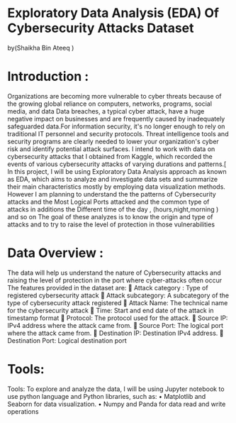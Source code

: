 # Exploratory Data Analysis (EDA) Of Cybersecurity Attacks  Dataset
by(Shaikha Bin Ateeq )


# Introduction :
Organizations are becoming more vulnerable to cyber threats because of the growing global reliance on computers, networks, programs, social media, and data Data breaches, a typical cyber attack, have a huge negative impact on businesses and are frequently caused by inadequately safeguarded data.For information security, it's no longer enough to rely on traditional IT personnel and security protocols. Threat intelligence tools and security programs are clearly needed to lower your organization's cyber risk and identify potential attack surfaces. I intend to work with data on cybersecurity attacks that I obtained from Kaggle, which recorded the events of various cybersecurity attacks of varying durations and patterns.[
In this project, I will be using Exploratory Data Analysis approach as known as EDA, which aims to analyze and investigate data sets and summarize their main characteristics mostly by employing data visualization methods.  However I am planning to understand the the patterns of  Cybersecurity attacks and the  Most Logical Ports attacked and the common type of attacks in additions the Different time of the day , (hours,night,morning ) and so on The goal of these analyzes is to know the origin and type of attacks and to try to raise the level of protection in those vulnerabilities



# Data Overview :

The data will help us understand the nature of Cybersecurity attacks and raising the level of protection in the port where cyber-attacks often occur
The features provided in the dataset are:
	Attack category : Type of registered cybersecurity attack
	Attack subcategory: A subcategory of the type of cybersecurity attack registered
	Attack Name: The technical name for the cybersecurity attack
	Time: Start and end date of the attack in timestamp format
	Protocol: The protocol used for the attack.
	Source IP:  IPv4 address where the attack came from.
	Source Port: The logical port where the attack came from.
	Destination IP: Destination IPv4 address.
	Destination Port: Logical destination port




# Tools:
Tools:
To explore and analyze the data, I will be using Jupyter notebook to use python language and Python libraries, such as: 
•	Matplotlib and Seaborn for data visualization. 
•	Numpy and Panda for data read and write operations 




